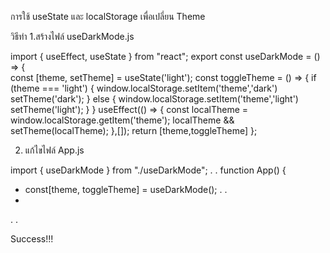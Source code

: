 การใช้ useState และ localStorage เพื่อเปลี่ยน Theme 

วิธีทำ
1.สร้างไฟล์ useDarkMode.js 

import { useEffect, useState } from "react";
export const useDarkMode = () => {  
  const [theme, setTheme] = useState('light');
  const toggleTheme = () => {
    if (theme === 'light') {
      window.localStorage.setItem('theme','dark')
      setTheme('dark');
    } else {
      window.localStorage.setItem('theme','light')
      setTheme('light');
    }
  }
  useEffect(() => {
    const localTheme = window.localStorage.getItem('theme');
    localTheme && setTheme(localTheme);
  },[]);
  return [theme,toggleTheme]
}; 

2. แก้ไขไฟล์ App.js 

import { useDarkMode } from "./useDarkMode";
.
.
function App() { 
 + const[theme, toggleTheme] = useDarkMode();
.
.
 + <Navbar bg={theme} variant={theme} > 
.
.

Success!!! 
